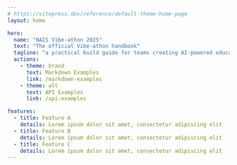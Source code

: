 ```yaml
---
# https://vitepress.dev/reference/default-theme-home-page
layout: home

hero:
  name: "NAIS Vibe-athon 2025"
  text: "The official Vibe-athon handbook"
  tagline: "a practical build guide for teams creating AI-powered educational web games in one day. Packed with starter templates, examples, prompts, and submission rules, this doc site is your mission control for building, shipping, and surviving the Vibe-athon."
  actions:
    - theme: brand
      text: Markdown Examples
      link: /markdown-examples
    - theme: alt
      text: API Examples
      link: /api-examples

features:
  - title: Feature A
    details: Lorem ipsum dolor sit amet, consectetur adipiscing elit
  - title: Feature B
    details: Lorem ipsum dolor sit amet, consectetur adipiscing elit
  - title: Feature C
    details: Lorem ipsum dolor sit amet, consectetur adipiscing elit
---
```


